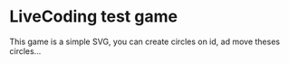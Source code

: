 # LiveCoding test game

This game is a simple SVG, you can create circles on id, ad move theses circles...

